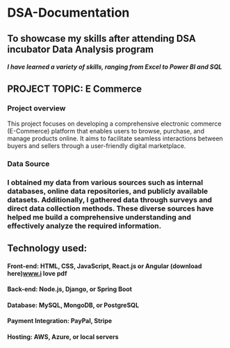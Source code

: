 # DSA-Documentation
## To showcase my skills after attending DSA incubator  Data Analysis program
##### I have learned a variety of skills, ranging from Excel to Power BI and SQL

## PROJECT TOPIC: E Commerce 

### Project overview

This project focuses on developing a comprehensive electronic commerce (E-Commerce) platform that enables users to browse, purchase, and manage products online. It aims to facilitate seamless interactions between buyers and sellers through a user-friendly digital marketplace.

### Data Source
### I obtained my data from various sources such as internal databases, online data repositories, and publicly available datasets. Additionally, I gathered data through surveys and direct data collection methods. These diverse sources have helped me build a comprehensive understanding and effectively analyze the required information.

## Technology used:
 #### Front-end: HTML, CSS, JavaScript, React.js or Angular (download here)www.i love pdf
 #### Back-end: Node.js, Django, or Spring Boot
####  Database: MySQL, MongoDB, or PostgreSQL
####  Payment Integration: PayPal, Stripe
####  Hosting: AWS, Azure, or local servers


